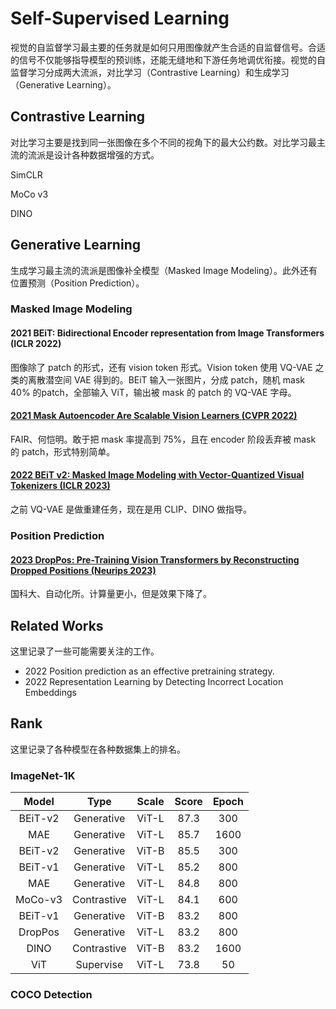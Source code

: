 # Self-Supervised Learning

视觉的自监督学习最主要的任务就是如何只用图像就产生合适的自监督信号。合适的信号不仅能够指导模型的预训练，还能无缝地和下游任务地调优衔接。视觉的自监督学习分成两大流派，对比学习（Contrastive Learning）和生成学习（Generative Learning）。

## Contrastive Learning

对比学习主要是找到同一张图像在多个不同的视角下的最大公约数。对比学习最主流的流派是设计各种数据增强的方式。

SimCLR

MoCo v3

DINO

## Generative Learning

生成学习最主流的流派是图像补全模型（Masked Image Modeling）。此外还有位置预测（Position Prediction）。

### Masked Image Modeling

#### 2021 BEiT: Bidirectional Encoder representation from Image Transformers (ICLR 2022)

图像除了 patch 的形式，还有 vision token 形式。Vision token 使用 VQ-VAE 之类的离散潜空间 VAE 得到的。BEiT 输入一张图片，分成 patch，随机 mask 40% 的patch，全部输入 ViT，输出被 mask 的 patch 的 VQ-VAE 字母。

#### [2021 Mask Autoencoder Are Scalable Vision Learners (CVPR 2022)](2021%20Mask%20Autoencoder%20Are%20Scalable%20Vision%20Learners.md)

FAIR、何恺明。敢于把 mask 率提高到 75%，且在 encoder 阶段丢弃被 mask 的 patch，形式特别简单。

#### [2022 BEiT v2: Masked Image Modeling with Vector-Quantized Visual Tokenizers (ICLR 2023)](2022%20BEiT%20v2%20Masked%20Image%20Modeling%20with%20Vector-Quantized%20Visual%20Tokenizers.md)

之前 VQ-VAE 是做重建任务，现在是用 CLIP、DINO 做指导。

### Position Prediction

#### [2023 DropPos: Pre-Training Vision Transformers by Reconstructing Dropped Positions (Neurips 2023)](2023%20DropPos%20Pre-Training%20Vision%20Transformers%20by%20Reconstructing%20Dropped%20Positions.md)

国科大、自动化所。计算量更小，但是效果下降了。

## Related Works

这里记录了一些可能需要关注的工作。

- 2022 Position prediction as an effective pretraining strategy.
- 2022 Representation Learning by Detecting Incorrect Location Embeddings

## Rank

这里记录了各种模型在各种数据集上的排名。

### ImageNet-1K

|  Model  |    Type     | Scale | Score | Epoch |
| :-----: | :---------: | :---: | :---: | :---: |
| BEiT-v2 | Generative  | ViT-L | 87.3  |  300  |
|   MAE   | Generative  | ViT-L | 85.7  | 1600  |
| BEiT-v2 | Generative  | ViT-B | 85.5  |  300  |
| BEiT-v1 | Generative  | ViT-L | 85.2  |  800  |
|   MAE   | Generative  | ViT-L | 84.8  |  800  |
| MoCo-v3 | Contrastive | ViT-L | 84.1  |  600  |
| BEiT-v1 | Generative  | ViT-B | 83.2  |  800  |
| DropPos | Generative  | ViT-L | 83.2  |  800  |
|  DINO   | Contrastive | ViT-B | 83.2  | 1600  |
|   ViT   |  Supervise  | ViT-L | 73.8  |  50   |

### COCO Detection

